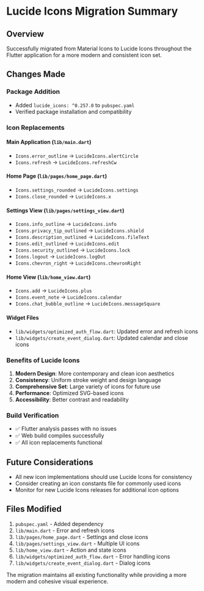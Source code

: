 # Lucide Icons Migration Summary

## Overview
Successfully migrated from Material Icons to Lucide Icons throughout the Flutter application for a more modern and consistent icon set.

## Changes Made

### Package Addition
- Added `lucide_icons: ^0.257.0` to `pubspec.yaml`
- Verified package installation and compatibility

### Icon Replacements

#### Main Application (`lib/main.dart`)
- `Icons.error_outline` → `LucideIcons.alertCircle`
- `Icons.refresh` → `LucideIcons.refreshCw`

#### Home Page (`lib/pages/home_page.dart`)
- `Icons.settings_rounded` → `LucideIcons.settings`
- `Icons.close_rounded` → `LucideIcons.x`

#### Settings View (`lib/pages/settings_view.dart`)
- `Icons.info_outline` → `LucideIcons.info`
- `Icons.privacy_tip_outlined` → `LucideIcons.shield`
- `Icons.description_outlined` → `LucideIcons.fileText`
- `Icons.edit_outlined` → `LucideIcons.edit`
- `Icons.security_outlined` → `LucideIcons.lock`
- `Icons.logout` → `LucideIcons.logOut`
- `Icons.chevron_right` → `LucideIcons.chevronRight`

#### Home View (`lib/home_view.dart`)
- `Icons.add` → `LucideIcons.plus`
- `Icons.event_note` → `LucideIcons.calendar`
- `Icons.chat_bubble_outline` → `LucideIcons.messageSquare`

#### Widget Files
- `lib/widgets/optimized_auth_flow.dart`: Updated error and refresh icons
- `lib/widgets/create_event_dialog.dart`: Updated calendar and close icons

### Benefits of Lucide Icons
1. **Modern Design**: More contemporary and clean icon aesthetics
2. **Consistency**: Uniform stroke weight and design language
3. **Comprehensive Set**: Large variety of icons for future use
4. **Performance**: Optimized SVG-based icons
5. **Accessibility**: Better contrast and readability

### Build Verification
- ✅ Flutter analysis passes with no issues
- ✅ Web build compiles successfully
- ✅ All icon replacements functional

## Future Considerations
- All new icon implementations should use Lucide Icons for consistency
- Consider creating an icon constants file for commonly used icons
- Monitor for new Lucide Icons releases for additional icon options

## Files Modified
1. `pubspec.yaml` - Added dependency
2. `lib/main.dart` - Error and refresh icons
3. `lib/pages/home_page.dart` - Settings and close icons
4. `lib/pages/settings_view.dart` - Multiple UI icons
5. `lib/home_view.dart` - Action and state icons
6. `lib/widgets/optimized_auth_flow.dart` - Error handling icons
7. `lib/widgets/create_event_dialog.dart` - Dialog icons

The migration maintains all existing functionality while providing a more modern and cohesive visual experience.
